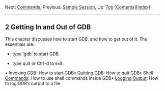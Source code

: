 Next: [Commands](Commands.html#Commands), Previous: [Sample Session](Sample-Session.html#Sample-Session), Up: [Top](index.html#Top)   [[Contents](index.html#SEC_Contents)][[Index](Concept-Index.html#Concept-Index)]

---

## 2 Getting In and Out of GDB

This chapter discusses how to start GDB, and how to get out of it.
The essentials are:

-  type &lsquo;gdb&rsquo; to start GDB.

-  type quit or Ctrl-d to exit.

&bull; [Invoking GDB](Invoking-GDB.html#Invoking-GDB):  How to start GDB&bull; [Quitting GDB](Quitting-GDB.html#Quitting-GDB):  How to quit GDB&bull; [Shell Commands](Shell-Commands.html#Shell-Commands):  How to use shell commands inside GDB&bull; [Logging Output](Logging-Output.html#Logging-Output):  How to log GDB&rsquo;s output to a file
